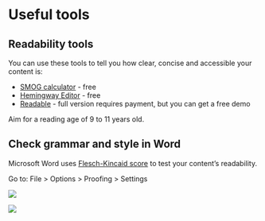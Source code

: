 Useful tools
============

Readability tools
-----------------

You can use these tools to tell you how clear, concise and accessible your content is:

*   [SMOG calculator](https://www.learningandwork.org.uk/SMOG-calculator/smogcalc.php) \- free
*   [Hemingway Editor](http://www.hemingwayapp.com/) - free
*   [Readable](https://readable.com/) - full version requires payment, but you can get a free demo

Aim for a reading age of 9 to 11 years old.

Check grammar and style in Word
-------------------------------

Microsoft Word uses [Flesch-Kincaid score](https://support.office.com/en-gb/article/Test-your-document-s-readability-85b4969e-e80a-4777-8dd3-f7fc3c8b3fd2#__toc342546555) to test your content’s readability.

Go to: File > Options > Proofing > Settings

![](/media/576692/chesfs50-euchomedirs-carolinemccabe-my-documents-my-pictures-images-for-digital-toolkit-flesch-kinkaid_1.jpg?width=500&height=408.15085158150856)

![](/media/576693/chesfs50-euchomedirs-carolinemccabe-my-documents-my-pictures-images-for-digital-toolkit-flesch-kinkaid_2jpg.jpg?width=500&height=107.1055381400209)